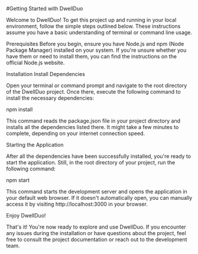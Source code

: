 #Getting Started with DwellDuo

Welcome to DwellDuo! To get this project up and running in your local environment, follow the simple steps outlined below. These instructions assume you have a basic understanding of terminal or command line usage.

Prerequisites
Before you begin, ensure you have Node.js and npm (Node Package Manager) installed on your system. If you're unsure whether you have them or need to install them, you can find the instructions on the official Node.js website.

Installation
Install Dependencies

Open your terminal or command prompt and navigate to the root directory of the DwellDuo project. Once there, execute the following command to install the necessary dependencies:

npm install

This command reads the package.json file in your project directory and installs all the dependencies listed there. It might take a few minutes to complete, depending on your internet connection speed.

Starting the Application

After all the dependencies have been successfully installed, you're ready to start the application. Still, in the root directory of your project, run the following command:

npm start

This command starts the development server and opens the application in your default web browser. If it doesn't automatically open, you can manually access it by visiting http://localhost:3000 in your browser.

Enjoy DwellDuo!

That's it! You're now ready to explore and use DwellDuo. If you encounter any issues during the installation or have questions about the project, feel free to consult the project documentation or reach out to the development team.
